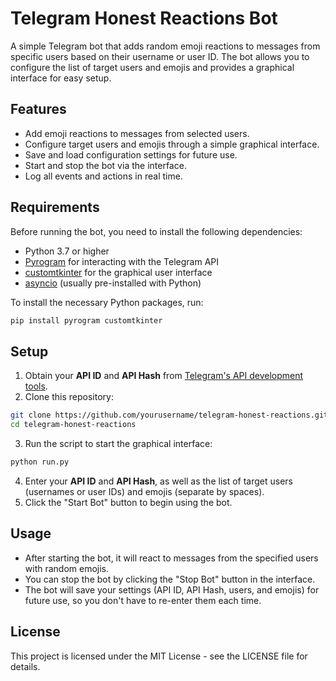 # Telegram Honest Reactions Bot

A simple Telegram bot that adds random emoji reactions to messages from specific users based on their username or user ID. The bot allows you to configure the list of target users and emojis and provides a graphical interface for easy setup.

## Features

- Add emoji reactions to messages from selected users.
- Configure target users and emojis through a simple graphical interface.
- Save and load configuration settings for future use.
- Start and stop the bot via the interface.
- Log all events and actions in real time.

## Requirements

Before running the bot, you need to install the following dependencies:

- Python 3.7 or higher
- [Pyrogram](https://docs.pyrogram.org/) for interacting with the Telegram API
- [customtkinter](https://github.com/TomSchimansky/CustomTkinter) for the graphical user interface
- [asyncio](https://docs.python.org/3/library/asyncio.html) (usually pre-installed with Python)

To install the necessary Python packages, run:

```bash
pip install pyrogram customtkinter
```

## Setup

1. Obtain your **API ID** and **API Hash** from [Telegram's API development tools](https://my.telegram.org/apps).
2. Clone this repository:
```bash
git clone https://github.com/yourusername/telegram-honest-reactions.git
cd telegram-honest-reactions
```
3. Run the script to start the graphical interface:
```bash
python run.py
```
4. Enter your **API ID** and **API Hash**, as well as the list of target users (usernames or user IDs) and emojis (separate by spaces).
5. Click the "Start Bot" button to begin using the bot.

## Usage
- After starting the bot, it will react to messages from the specified users with random emojis.
- You can stop the bot by clicking the "Stop Bot" button in the interface.
- The bot will save your settings (API ID, API Hash, users, and emojis) for future use, so you don't have to re-enter them each time.

## License
This project is licensed under the MIT License - see the LICENSE file for details.